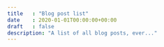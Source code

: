 ```yaml
---
title   : "Blog post list"
date    : 2020-01-01T00:00:00+00:00
draft   : false
description: "A list of all blog posts, ever..."
---
```

